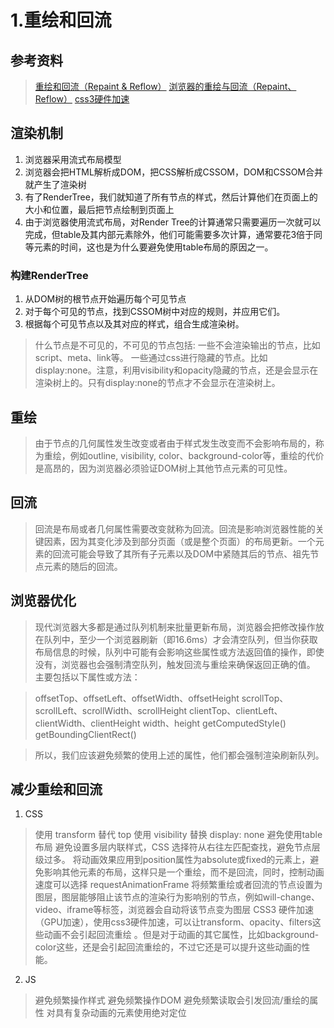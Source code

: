 # 1.重绘和回流
## 参考资料
> [重绘和回流（Repaint & Reflow）](https://github.com/Advanced-Frontend/Daily-Interview-Question/issues/24)
> [浏览器的重绘与回流（Repaint、Reflow）](https://github.com/sisterAn/blog/issues/33)
> [css3硬件加速](https://www.jianshu.com/p/f8b1d6e598db)
## 渲染机制
1. 浏览器采用流式布局模型
2. 浏览器会把HTML解析成DOM，把CSS解析成CSSOM，DOM和CSSOM合并就产生了渲染树
3. 有了RenderTree，我们就知道了所有节点的样式，然后计算他们在页面上的大小和位置，最后把节点绘制到页面上
4. 由于浏览器使用流式布局，对Render Tree的计算通常只需要遍历一次就可以完成，但table及其内部元素除外，他们可能需要多次计算，通常要花3倍于同等元素的时间，这也是为什么要避免使用table布局的原因之一。

### 构建RenderTree
1. 从DOM树的根节点开始遍历每个可见节点
2. 对于每个可见的节点，找到CSSOM树中对应的规则，并应用它们。
3. 根据每个可见节点以及其对应的样式，组合生成渲染树。

> 什么节点是不可见的，不可见的节点包括:
> 一些不会渲染输出的节点，比如script、meta、link等。
> 一些通过css进行隐藏的节点。比如display:none。注意，利用visibility和opacity隐藏的节点，还是会显示在渲染树上的。只有display:none的节点才不会显示在渲染树上。

## 重绘
> 由于节点的几何属性发生改变或者由于样式发生改变而不会影响布局的，称为重绘，例如outline, visibility, color、background-color等，重绘的代价是高昂的，因为浏览器必须验证DOM树上其他节点元素的可见性。

## 回流
> 回流是布局或者几何属性需要改变就称为回流。回流是影响浏览器性能的关键因素，因为其变化涉及到部分页面（或是整个页面）的布局更新。一个元素的回流可能会导致了其所有子元素以及DOM中紧随其后的节点、祖先节点元素的随后的回流。

## 浏览器优化
> 现代浏览器大多都是通过队列机制来批量更新布局，浏览器会把修改操作放在队列中，至少一个浏览器刷新（即16.6ms）才会清空队列，但当你获取布局信息的时候，队列中可能有会影响这些属性或方法返回值的操作，即使没有，浏览器也会强制清空队列，触发回流与重绘来确保返回正确的值。
主要包括以下属性或方法：

> offsetTop、offsetLeft、offsetWidth、offsetHeight
> scrollTop、scrollLeft、scrollWidth、scrollHeight
> clientTop、clientLeft、clientWidth、clientHeight
> width、height
> getComputedStyle()
> getBoundingClientRect()

> 所以，我们应该避免频繁的使用上述的属性，他们都会强制渲染刷新队列。

## 减少重绘和回流
1. CSS
> 使用 transform 替代 top
> 使用 visibility 替换 display: none
> 避免使用table布局
> 避免设置多层内联样式，CSS 选择符从右往左匹配查找，避免节点层级过多。
> 将动画效果应用到position属性为absolute或fixed的元素上，避免影响其他元素的布局，这样只是一个重绘，而不是回流，同时，控制动画速度可以选择 requestAnimationFrame
> 将频繁重绘或者回流的节点设置为图层，图层能够阻止该节点的渲染行为影响别的节点，例如will-change、video、iframe等标签，浏览器会自动将该节点变为图层
> CSS3 硬件加速（GPU加速），使用css3硬件加速，可以让transform、opacity、filters这些动画不会引起回流重绘 。但是对于动画的其它属性，比如background-color这些，还是会引起回流重绘的，不过它还是可以提升这些动画的性能。

2. JS
> 避免频繁操作样式
> 避免频繁操作DOM
> 避免频繁读取会引发回流/重绘的属性
> 对具有复杂动画的元素使用绝对定位



